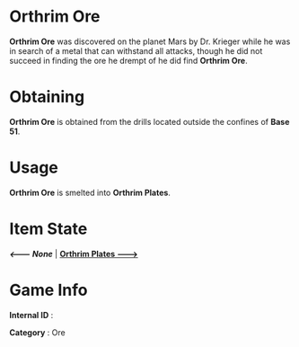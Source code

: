 # Orthrim Ore

**Orthrim Ore** was discovered on the planet Mars by Dr. Krieger while he was in search of a metal that can withstand all attacks, though he did not succeed in finding the ore he drempt of he did find **Orthrim Ore**.

# Obtaining

**Orthrim Ore** is obtained from the drills located outside the confines of **Base 51**.

# Usage

**Orthrim Ore** is smelted into **Orthrim Plates**.

# Item State

***<--- None*** | [**Orthrim Plates --->**]()

# Game Info

**Internal ID** : 

**Category** : Ore

